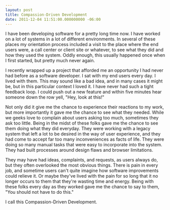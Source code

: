 ```yaml
---
layout: post
title: Compassion-Driven Development
date: 2011-12-04 11:51:00.000000000 -06:00
---
```

<div class="kg-card-markdown"><p>I have been developing software for a pretty long time now. I have worked on a lot of systems in a lot of different environments. In several of these places my orientation process included a visit to the place where the end users were, a call center or client site or whatever, to see what they did and how they used the system. Oddly enough, this usually happened once when I first started, but pretty much never again.</p>
<p>I recently wrapped up a project that afforded me an opportunity I had never had before as a software developer. I sat with my end users every day. I lived with them. This may sound like a bad idea, and in many cases it might be, but in this particular context I loved it. I have never had such a tight feedback loop. I could push out a new feature and within five minutes hear someone down the row yell, &quot;Hey, look at this!&quot;</p>
<p>Not only did it give me the chance to experience their reactions to my work, but more importantly it gave me the chance to see what they needed. While we geeks love to complain about users asking too much, sometimes they ask too little. Being in the midst of these folks gave me the chance to see them doing what they did everyday. They were working with a legacy system that left a lot to be desired in the way of user experience, and they had come to accept far too many inconveniences as facts of life. They were doing so many manual tasks that were easy to incorporate into the system. They had built processes around design flaws and browser limitations.</p>
<p>They may have had ideas, complaints, and requests, as users always do, but they often overlooked the most obvious things. There is pain in every job, and sometime users can't quite imagine how software improvements could relieve it. Or maybe they've lived with the pain for so long that it no longer occurs to them that they're wasting time and energy. Being with these folks every day as they worked gave me the chance to say to them, &quot;You should not have to do this.&quot;</p>
<p>I call this Compassion-Driven Development.</p>
</div>
